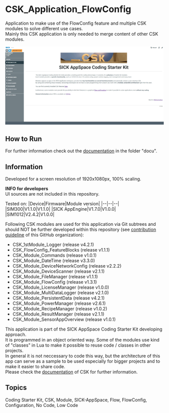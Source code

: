 # CSK_Application_FlowConfig

Application to make use of the FlowConfig feature and multiple CSK modules to solve different use cases.  
Mainly this CSK application is only needed to merge content of other CSK modules.  

![](./docu/media/UI_Screenshot.png)

## How to Run

For further information check out the [documentation](https://raw.githack.com/SICKAppSpaceCodingStarterKit/CSK_Application_FlowConfig/main/docu/CSK_Application_FlowConfig.html) in the folder "docu".

## Information

Developed for a screen resolution of 1920x1080px, 100% scaling.

**INFO for developers**  
UI sources are not included in this repository.  

Tested on:
|Device|Firmware|Module version|
|--|--|--|
|SIM300|V1.1.0|V1.1.0|
|SICK AppEngine|V1.7.0|V1.0.0|
|SIM1012|V2.4.2|V1.0.0|

Following CSK modules are used for this application via Git subtrees and should NOT be further developed within this repository (see [contribution guideline](https://github.com/SICKAppSpaceCodingStarterKit/.github/blob/main/Contribution_Guideline.md) of this GitHub organization):  

  * CSK_1stModule_Logger (release v4.2.1)
  * CSK_FlowConfig_FeatureBlocks (release v1.1.1)
  * CSK_Module_Commands (release v1.0.1)
  * CSK_Module_DateTime (release v3.3.0)
  * CSK_Module_DeviceNetworkConfig (release v2.2.2)
  * CSK_Module_DeviceScanner (release v2.1.1)
  * CSK_Module_FileManager (release v1.1.1)
  * CSK_Module_FlowConfig (release v1.3.1)
  * CSK_Module_LicenseManager (release v1.0.0)
  * CSK_Module_MultiDataLogger (release v2.1.0)
  * CSK_Module_PersistentData (release v4.2.1)
  * CSK_Module_PowerManager  (release v2.6.1)
  * CSK_Module_RecipeManager  (release v1.0.2)
  * CSK_Module_ResultManager (release v2.1.1)
  * CSK_Module_SensorAppOverview (release v1.0.1)

This application is part of the SICK AppSpace Coding Starter Kit developing approach.  
It is programmed in an object oriented way. Some of the modules use kind of "classes" in Lua to make it possible to reuse code / classes in other projects.  
In general it is not neccessary to code this way, but the architecture of this app can serve as a sample to be used especially for bigger projects and to make it easier to share code.  
Please check the [documentation](https://github.com/SICKAppSpaceCodingStarterKit/.github/blob/main/docu/SICKAppSpaceCodingStarterKit_Documentation.md) of CSK for further information.  

## Topics

Coding Starter Kit, CSK, Module, SICK-AppSpace, Flow, FlowConfig, Configuration, No Code, Low Code
